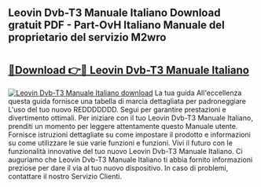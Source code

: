 ## Leovin Dvb-T3 Manuale Italiano Download gratuit PDF - Part-OvH Italiano Manuale del proprietario del servizio M2wro

# <h2><a href="http://df9k61l.blite.top/?on=Leovin+Dvb-T3+Manuale+Italiano">🔗Download 👉🔴 Leovin Dvb-T3 Manuale Italiano</a></h2>

[![Leovin Dvb-T3 Manuale Italiano download](https://i.imgur.com/lujVjoI.png)](http://df9k61l.blite.top/?on=Leovin+Dvb-T3+Manuale+Italiano)
La tua guida All'eccellenza questa guida fornisce una tabella di marcia dettagliata per padroneggiare L'uso del tuo nuovo REDDDDDDD. Segui per garantire prestazioni e divertimento ottimali. Per iniziare con il tuo Leovin Dvb-T3 Manuale Italiano, prenditi un momento per leggere attentamente questo Manuale utente. Fornisce istruzioni dettagliate su come impostare il prodotto e informazioni su come utilizzare le sue varie funzioni e funzioni. Vivi il futuro con le funzionalità innovative del tuo nuovo Leovin Dvb-T3 Manuale Italiano. Ci auguriamo che Leovin Dvb-T3 Manuale Italiano ti abbia fornito informazioni preziose per dare il via al tuo nuovo dispositivo. In caso di problemi, contattare il nostro Servizio Clienti.
